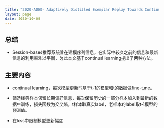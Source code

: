 ```yaml
---
title: "2020-ADER- Adaptively Distilled Exemplar Replay Towards Continual Learning for Session-based Recommendation"
layout: page
date: 2020-10-09
---
```


## 总结

- Session-based推荐系统旨在建模序列信息，在实际中较久之前的信息和最新信息的利用率难以平衡，为此本文基于continual learning提出了两种方法。

## 主要内容

- continual learning，每次模型更新时基于t-1的模型和t的数据做fine-tune。

- 筛选经典样本保留长期偏好信息，每次保留历史的一部分样本加入到最新的数据中训练，损失函数为交叉熵，t样本取真实label，老样本的label取t-1模型的预测值。

- 在loss中限制模型更新幅度


